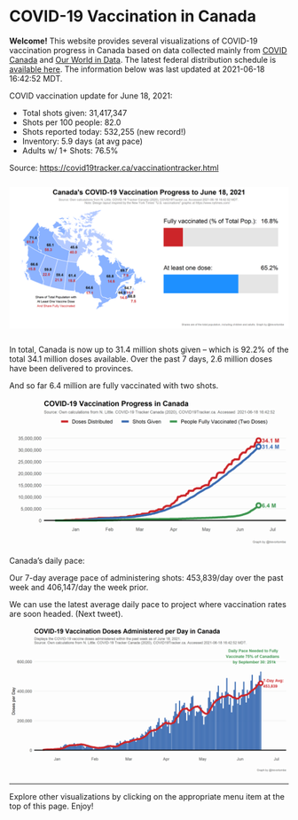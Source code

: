 COVID-19 Vaccination in Canada
==============================

**Welcome!** This website provides several visualizations of COVID-19
vaccination progress in Canada based on data collected mainly from
[COVID Canada](https://covid19tracker.ca/vaccinationtracker.html) and
[Our World in Data](https://ourworldindata.org/covid-vaccinations). The
latest federal distribution schedule is [available
here](https://www.canada.ca/en/public-health/services/diseases/2019-novel-coronavirus-infection/prevention-risks/covid-19-vaccine-treatment/vaccine-rollout.html).
The information below was last updated at 2021-06-18 16:42:52 MDT.

COVID vaccination update for June 18, 2021:

-   Total shots given: 31,417,347
-   Shots per 100 people: 82.0
-   Shots reported today: 532,255 (new record!)
-   Inventory: 5.9 days (at avg pace)
-   Adults w/ 1+ Shots: 76.5%

Source:
<a href="https://covid19tracker.ca/vaccinationtracker.html" class="uri">https://covid19tracker.ca/vaccinationtracker.html</a>

![](Plots/plot_main.png)

In total, Canada is now up to 31.4 million shots given – which is 92.2%
of the total 34.1 million doses available. Over the past 7 days, 2.6
million doses have been delivered to provinces.

And so far 6.4 million are fully vaccinated with two shots.

![](Plots/plot_total.png)

Canada’s daily pace:

Our 7-day average pace of administering shots: 453,839/day over the past
week and 406,147/day the week prior.

We can use the latest average daily pace to project where vaccination
rates are soon headed. (Next tweet).

![](Plots/pace_national.png)

------------------------------------------------------------------------

Explore other visualizations by clicking on the appropriate menu item at
the top of this page. Enjoy!
